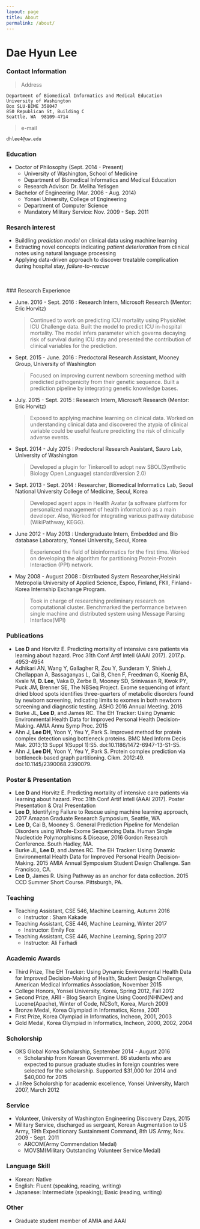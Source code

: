```yaml
---
layout: page
title: About
permalink: /about/
---
```




Dae Hyun Lee
============

### Contact Information

> Address
>   
    Department of Biomedical Informatics and Medical Education
    University of Washington
    Box SLU-BIME 358047
    850 Republican St, Building C
    Seattle, WA  98109-4714

> e-mail
>
    dhlee4@uw.edu



### Education
- Doctor of Philosophy (Sept. 2014 - Present)
	- University of Washington, School of Medicine
	- Department of Biomedical Informatics and Medical Education
	- Research Advisor: Dr. Meliha Yetisgen
- Bachelor of Engineering (Mar. 2006 - Aug. 2014)
	- Yonsei University, College of Engineering
	- Department of Computer Science
	- Mandatory Military Service: Nov. 2009 - Sep. 2011

###  Resarch interest
- Buildling *prediction model* on clinical data using machine learning
- Extracting novel concepts indicating *patient deterioration* from clinical notes using natural language processing
- Applying data-driven approach to discover treatable complication during hospital stay, *failure-to-rescue* 

<br>
<br>
### Research Experience

- June. 2016 - Sept. 2016 : Research Intern, Microsoft Research (Mentor: Eric Horvitz)
	> Continued to work on predicting ICU mortality using PhysioNet ICU Challenge data. Built the model to predict ICU in-hospital mortality. The model infers parameter which governs decaying risk of survival during ICU stay and presented the contribution of clinical variables for the prediction.
	
- Sept. 2015 - June. 2016 : Predoctoral Research Assistant, Mooney Group<mooneygroup>, University of Washington
	> Focused on improving current newborn screening method with predicted pathogenicity from their genetic sequence. Built a prediction pipeline by integrating genetic knowledge bases.
- July. 2015 - Sept. 2015 : Research Intern, Microsoft Research (Mentor: Eric Horvitz)
	> Exposed to applying machine learning on clinical data. Worked on understanding clinical data and discovered the atypia of clinical variable could be useful feature predicting the risk of clinically adverse events.
- Sept. 2014 - July 2015 : Predoctoral Research Assistant, Sauro Lab<saurogroup>, University of Washington
	> Developed a plugin for Tinkercell to adopt new SBOL(Synthetic Biology Open Language) standard(version 2.0)
- Sept. 2013 - Sept. 2014 : Researcher, Biomedical Informatics Lab, Seoul National University College of Medicine, Seoul, Korea
	> Developed agent apps in Health Avatar (a software platform for personalized management of health information) as a main developer. Also, Worked for integrating various pathway database (WikiPathway, KEGG).
-  June 2012 - May 2013 : Undergraduate Intern, Embedded and Bio database Laboratory, Yonsei University, Seoul, Korea
	> Experienced the field of bioinformatics for the first time. Worked on developing the algorithm for partitioning Protein-Protein Interaction (PPI) network.
- May 2008 - August 2008 : Distributed System Researcher,Helsinki Metropolia University of Applied Science, Espoo, Finland, FKII, Finland-Korea Internship Exchange Program.
	> Took in charge of researching preliminary research on computational cluster. Benchmarked the performance between single machine and distributed system using Message Parsing Interface(MPI)

### Publications
 - **Lee D** and Horvitz E. Predicting mortality of intensive care patients via learning about hazard. Proc 31th Conf Artif Intell (AAAI 2017). 2017.p. 4953-4954
 - Adhikari AN, Wang Y, Gallagher R, Zou Y, Sunderam Y, Shieh J, Chellappan A, Bassaganyas L, Cai B, Chen F, Freedman G, Koenig BA, Kvale M, **D. Lee**, Vaka D, Zerbe B, Mooney SD, Srinivasan R, Kwok PY, Puck JM, Brenner SE, The NBSeq Project. Exome sequencing of infant dried blood spots identifies three-quarters of metabolic disorders found by newborn screening, indicating limits to exomes in both newborn screening and diagnostic testing. ASHG 2016 Annual Meeting. 2016
 - Burke JL, **Lee D**, and James RC. The EH Tracker: Using Dynamic Environmental Health Data for Improved Personal Health Decision-Making. AMIA Annu Symp Proc. 2015
 - Ahn J, **Lee DH**, Yoon Y, Yeu Y, Park S. Improved method for protein complex detection using bottleneck proteins. BMC Med Inform Decis Mak. 2013;13 Suppl 1(Suppl 1):S5. doi:10.1186/1472-6947-13-S1-S5.
 - Ahn J, **Lee DH**, Yoon Y, Yeu Y, Park S. Protein complex prediction via bottleneck-based graph partitioning. Cikm. 2012:49. doi:10.1145/2390068.2390079.



### Poster & Presentation
 - **Lee D** and Horvitz E. Predicting mortality of intensive care patients via learning about hazard. Proc 31th Conf Artif Intell (AAAI 2017). Poster Presentation & Oral Presentation
 - **Lee D**, Identifying Failure to Rescue using machine learning approach, 2017 Amazon Graduate Research Symposium, Seattle, WA 
 - **Lee D**, Cai B, Mooney S. General Prediction Pipeline for Mendelian Disorders using Whole-Exome Sequencing Data. Human Single Nucleotide Polymorphisms & Disease,
2016 Gordon Research Conference. South Hadley, MA.
 - Burke JL, **Lee D**, and James RC. The EH Tracker: Using Dynamic Environmental Health Data for Improved Personal Health Decision-Making. 2015 AMIA Annual Symposium Student Design Challenge. San Francisco, CA.
 - **Lee D**, James R. Using Pathway as an anchor for data collection. 2015 CCD Summer Short Course. Pittsburgh, PA.


### Teaching
 - Teaching Assistant, CSE 546, Machine Learning, Autumn 2016
	 - 	Instructor : Sham Kakade
 -  Teaching Assistant, CSE 446, Machine Learning, Winter 2017
	 -  Instructor: Emily Fox
 -  Teaching Assistant, CSE 446, Machine Learning, Spring 2017
	 -  Instructor: Ali Farhadi

### Academic Awards


 - Third Prize, The EH Tracker: Using Dynamic Environmental Health Data for Improved Decision-Making of Health, Student Design Challenge, American Medical Informatics Association, November 2015
 - College Honors, Yonsei University, Korea, Spring 2012, Fall 2012
 - Second Prize, ARII - Blog Search Engine Using Coord(NHNDev) and Lucene(Apache), Winter of Code, NCSoft, Korea, March 2009
 - Bronze Medal, Korea Olympiad in Informatics, Korea, 2001
 - First Prize, Korea Olympiad in Informatics, Incheon, 2001, 2003
 - Gold Medal, Korea Olympiad in Informatics, Incheon, 2000, 2002, 2004


### Scholorship
 - GKS Global Korea Scholarship, September 2014 - August 2016
	 - Scholarship from Korean Government. 66 students who are expected to pursue graduate studies in foreign countries were selected for the scholarship. Supported $31,000 for 2014 and $40,000 for 2015
 - JinRee Scholorship for academic excellence, Yonsei University, March 2007, March 2012

### Service
 - Volunteer, University of Washington Engineering Discovery Days, 2015
 - Military Service, discharged as sergeant, Korean Augmentation to US Army, 19th Expeditionary Sustainment Command, 8th US Army, Nov. 2009 - Sept. 2011
 	- ARCOM(Army Commendation Medal)
	- MOVSM(Military Outstanding Volunteer Service Medal)

### Language Skill
 - Korean: Native
 - English: Fluent (speaking, reading, writing)
 - Japanese: Intermediate (speaking); Basic (reading, writing)

### Other
 - Graduate student member of AMIA and AAAI
